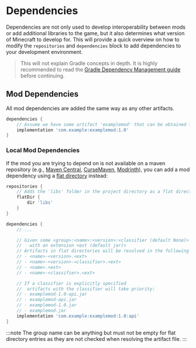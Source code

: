 # Dependencies

Dependencies are not only used to develop interoperability between mods or add additional libraries to the game, but it also determines what version of Minecraft to develop for. This will provide a quick overview on how to modify the `repositories` and `dependencies` block to add dependencies to your development environment.

> This will not explain Gradle concepts in depth. It is highly recommended to read the [Gradle Dependency Management guide][guide] before continuing.

## Mod Dependencies

All mod dependencies are added the same way as any other artifacts.

```gradle
dependencies {
    // Assume we have some artifact 'examplemod' that can be obtained from a specified repository
    implementation 'com.example:examplemod:1.0'
}
```

### Local Mod Dependencies

If the mod you are trying to depend on is not available on a maven repository (e.g., [Maven Central][central], [CurseMaven], [Modrinth]), you can add a mod dependency using a [flat directory][flat] instead:

```gradle
repositories {
    // Adds the 'libs' folder in the project directory as a flat directory
    flatDir {
        dir 'libs'
    }
}

dependencies {
    // ...

    // Given some <group>:<name>:<version>:<classifier (default None)>
    //   with an extension <ext (default jar)>
    // Artifacts in flat directories will be resolved in the following order:
    // - <name>-<version>.<ext>
    // - <name>-<version>-<classifier>.<ext>
    // - <name>.<ext>
    // - <name>-<classifier>.<ext>

    // If a classifier is explicitly specified
    //  artifacts with the classifier will take priority:
    // - examplemod-1.0-api.jar
    // - examplemod-api.jar
    // - examplemod-1.0.jar
    // - examplemod.jar
    implementation 'com.example:examplemod:1.0:api'
}
```

:::note
The group name can be anything but must not be empty for flat directory entries as they are not checked when resolving the artifact file.
:::

[guide]: https://docs.gradle.org/8.14.3/userguide/dependency_management.html

[central]: https://central.sonatype.com/
[CurseMaven]: https://cursemaven.com/
[Modrinth]: https://docs.modrinth.com/docs/tutorials/maven/

[flat]: https://docs.gradle.org/8.14.3/userguide/supported_repository_types.html#sec:flat-dir-resolver

